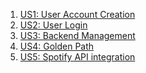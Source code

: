 1. [US1: User Account Creation](https://docs.google.com/presentation/d/15_qsSfFCJAs96d3HPvKsJPHjAb3T07QR3LFFiJNU7B4/edit#slide=id.p)
2. [US2: User Login](
https://docs.google.com/presentation/d/1CLf8wnlPDUJPlbmMbHgvjB_nGZKlvz3-6YJbs0RELeg/edit?usp=sharing)
4. [US3: Backend Management]()
5. [US4: Golden Path](https://docs.google.com/presentation/d/17X9W3XNTxmcHp0dh7qVmFsamGz0lCmEiG4j1GzByhpQ/edit?usp=sharing)
6. [US5: Spotify API integration](https://docs.google.com/presentation/d/1WT9uH0IhoeplLWkulC1aFcq4_oHnVKozvj9FG4rpA5Y/edit?usp=sharing)
